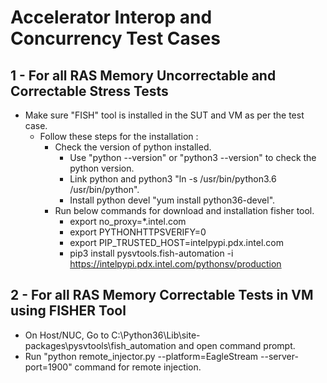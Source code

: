 # Accelerator Interop and Concurrency Test Cases

## 1 - For all RAS Memory Uncorrectable and Correctable Stress Tests

- Make sure "FISH" tool is installed in the SUT and VM as per the test case.
    - Follow these steps for the installation :
        - Check the version of python installed.
            - Use "python --version" or "python3 --version" to check the python version.
            - Link python and python3 "ln -s /usr/bin/python3.6 /usr/bin/python".
            - Install python devel "yum install python36-devel".
        - Run below commands for download and installation fisher tool.
            - export no_proxy=*.intel.com
            - export PYTHONHTTPSVERIFY=0
            - export PIP_TRUSTED_HOST=intelpypi.pdx.intel.com
            - pip3 install pysvtools.fish-automation -i https://intelpypi.pdx.intel.com/pythonsv/production

## 2 - For all RAS Memory Correctable Tests in VM using FISHER Tool

- On Host/NUC, Go to C:\Python36\Lib\site-packages\pysvtools\fish_automation and open command prompt.
- Run "python remote_injector.py --platform=EagleStream --server-port=1900" command for remote injection.